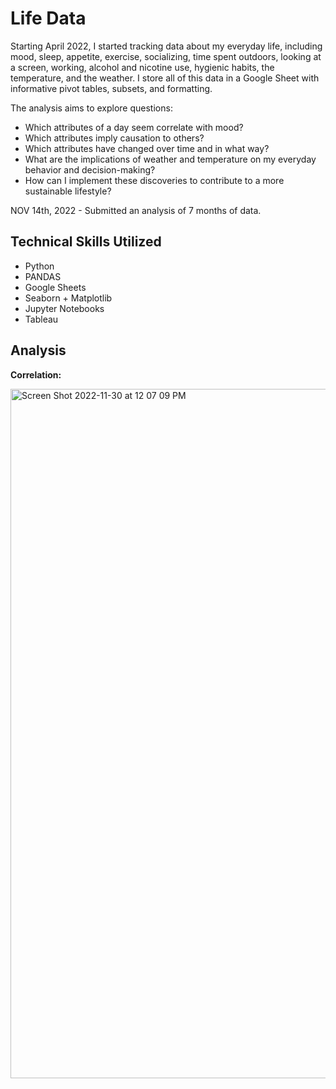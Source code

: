 # Life Data
Starting April 2022, I started tracking data about my everyday life, including mood, sleep, appetite, exercise, socializing, time spent outdoors, looking at a screen, working, alcohol and nicotine use, hygienic habits, the temperature, and the weather. I store all of this data in a Google Sheet with informative pivot tables, subsets, and formatting.

The analysis aims to explore questions:
- Which attributes of a day seem correlate with mood?
- Which attributes imply causation to others?
- Which attributes have changed over time and in what way?
- What are the implications of weather and temperature on my everyday behavior and decision-making?
- How can I implement these discoveries to contribute to a more sustainable lifestyle?

NOV 14th, 2022 - Submitted an analysis of 7 months of data.

## Technical Skills Utilized
- Python
- PANDAS
- Google Sheets
- Seaborn + Matplotlib
- Jupyter Notebooks
- Tableau

## Analysis

**Correlation:**



<img width="1103" alt="Screen Shot 2022-11-30 at 12 07 09 PM" src="https://user-images.githubusercontent.com/116092004/204862330-994fdc45-bc18-4894-8590-6434ac0e7ba9.png">


